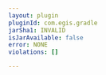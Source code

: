 ```yaml
---
layout: plugin
pluginId: com.egis.gradle
jarSha1: INVALID
isJarAvailable: false
error: NONE
violations: []

---
```

